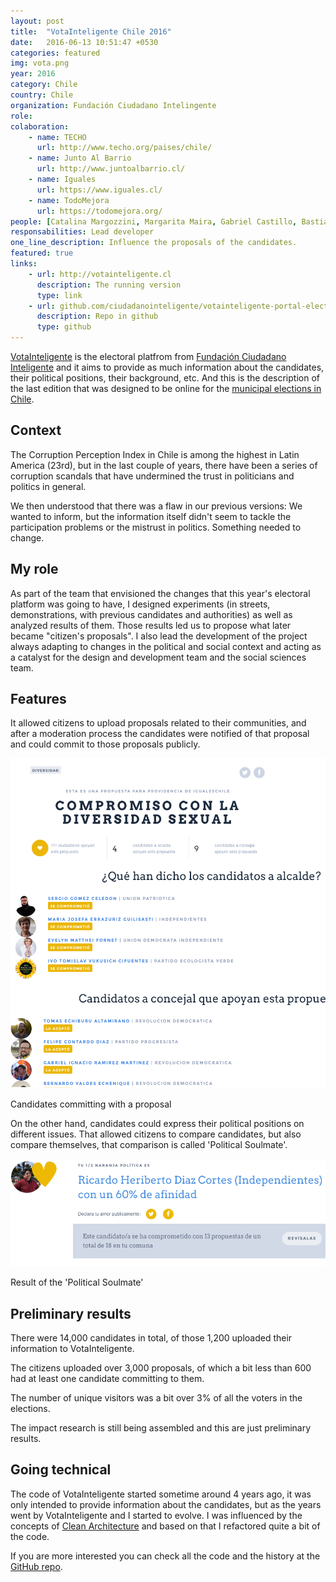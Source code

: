 ```yaml
---
layout: post
title:  "VotaInteligente Chile 2016"
date:   2016-06-13 10:51:47 +0530
categories: featured
img: vota.png
year: 2016
category: Chile
country: Chile
organization: Fundación Ciudadano Intelingente
role: 
colaboration:
    - name: TECHO
      url: http://www.techo.org/paises/chile/
    - name: Junto Al Barrio
      url: http://www.juntoalbarrio.cl/
    - name: Iguales
      url: https://www.iguales.cl/
    - name: TodoMejora
      url: https://todomejora.org/
people: [Catalina Margozzini, Margarita Maira, Gabriel Castillo, Bastián Torres]
responsabilities: Lead developer
one_line_description: Influence the proposals of the candidates.
featured: true
links: 
    - url: http://votainteligente.cl
      description: The running version
      type: link
    - url: github.com/ciudadanointeligente/votainteligente-portal-electoral]
      description: Repo in github
      type: github
---
```


[VotaInteligente](http://votainteligente.cl) is the electoral platfrom from [Fundación Ciudadano Inteligente](http://ciudadanointeligente.org) and it aims to provide as much information about the candidates, their political positions, their background, etc. And this is the description of the last edition that was designed to be online for the [municipal elections in Chile](https://en.wikipedia.org/wiki/Elections_in_Chile#Municipal_elections).

Context
------
The Corruption Perception Index in Chile is among the highest in Latin America (23rd), but in the last couple of years, there have been a series of corruption scandals that have undermined the trust in politicians and politics in general.

We then understood that there was a flaw in our previous versions: We wanted to inform, but the information itself didn't seem to tackle the participation problems or the mistrust in politics. Something needed to change.

My role
-------
As part of the team that envisioned the changes that this year's electoral platform was going to have, I designed experiments (in streets, demonstrations, with previous candidates and authorities) as well as analyzed results of them. Those results led us to propose what later became "citizen's proposals". I also lead the development of the project always adapting to changes in the political and social context and acting as a catalyst for the design and development team and the social sciences team.

Features
--------
It allowed citizens to upload proposals related to their communities, and after a moderation process the candidates were notified of that proposal and could commit to those proposals publicly.

<div class="thumbnail with-caption"> 
  <img src='/images/vota2.png'>
  <p>Candidates committing with a proposal</p>
</div>

On the other hand, candidates could express their political positions on different issues. That allowed citizens to compare candidates, but also compare themselves, that comparison is called 'Political Soulmate'.

<div class="thumbnail with-caption"> 
  <img src='/images/vota5.png'>
  <p>Result of the 'Political Soulmate'</p>
</div>

Preliminary results
-------
There were 14,000 candidates in total, of those 1,200 uploaded their information to VotaInteligente.


The citizens uploaded over 3,000 proposals, of which a bit less than 600 had at least one candidate committing to them.

The number of unique visitors was a bit over 3% of all the voters in the elections.

The impact research is still being assembled and this are just preliminary results.

Going technical
-------
The code of VotaInteligente started sometime around 4 years ago, it was only intended to provide information about the candidates, but as the years went by VotaInteligente and I started to evolve. I was influenced by the concepts of [Clean Architecture](https://8thlight.com/blog/uncle-bob/2012/08/13/the-clean-architecture.html) and based on that I refactored quite a bit of the code.

If you are more interested you can check all the code and the history at the [GitHub repo](https://github.com/ciudadanointeligente/votainteligente-portal-electoral/).
